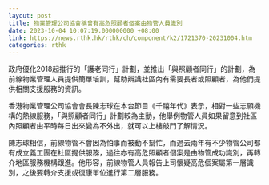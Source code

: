 ```yaml
---
layout: post
title: 物業管理公司協會稱曾有高危照顧者個案由物管人員識別
date: 2023-10-04 10:07:19.000000000 +08:00
link: https://news.rthk.hk/rthk/ch/component/k2/1721370-20231004.htm
categories: rthk
---
```


政府優化2018起推行的「護老同行」計劃，並推出「與照顧者同行」的計劃，為前線物業管理人員提供簡單培訓，幫助辨識社區內有需要長者或照顧者，為他們提供相關支援服務的資訊。

香港物業管理公司協會會長陳志球在本台節目《千禧年代》表示，相對一些志願機構的熱線服務，「與照顧者同行」計劃較為主動，他舉例物管人員如果留意到社區內照顧者由平時每日出來變為不外出，就可以上樓敲門了解情況。

陳志球相信，前線物管不會因為怕事而被動不幫忙，而過去兩年有不少物管公司都有成立義工團在社區提供服務，過往亦有高危照顧者個案是由物管成功識別，再轉介地區服務機構跟進。他形容，前線物管人員報告上司懷疑高危個案屬第一層識別，之後要轉介支援或復康單位進行第二層服務。

